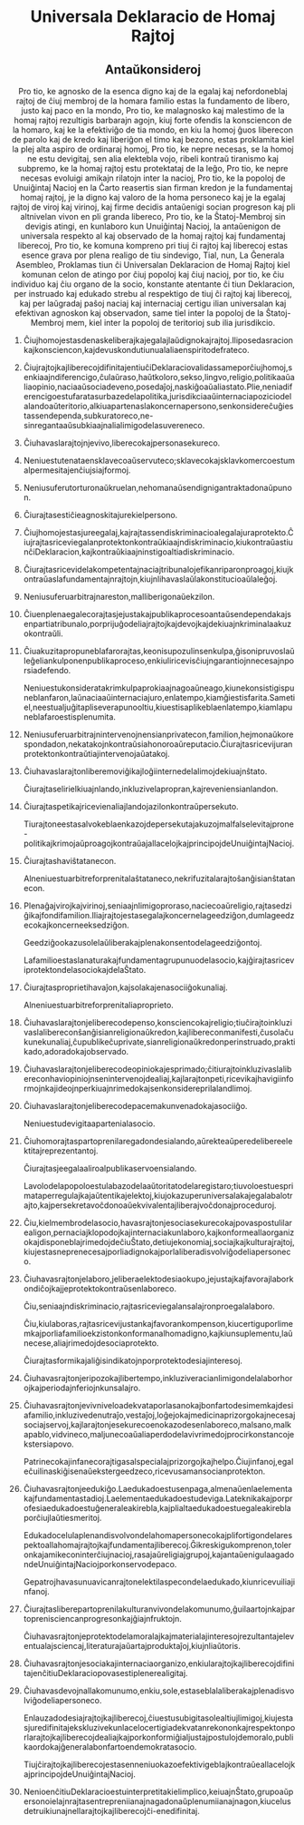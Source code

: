 <h1 align='center'>Universala Deklaracio de Homaj Rajtoj</h1>
<h2 align='center'>Antaŭkonsideroj</h2>
<p align='center'>Pro tio, ke agnosko de la esenca digno kaj de la egalaj kaj nefordoneblaj rajtoj de ĉiuj membroj de la homara familio estas la fundamento de libero, justo kaj paco en la mondo,
Pro tio, ke malagnosko kaj malestimo de la homaj rajtoj rezultigis barbarajn agojn, kiuj forte ofendis la konsciencon de la homaro, kaj ke la efektiviĝo de tia mondo, en kiu la homoj ĝuos liberecon de parolo kaj de kredo kaj liberiĝon el timo kaj bezono, estas proklamita kiel la plej alta aspiro de ordinaraj homoj,
Pro tio, ke nepre necesas, se la homoj ne estu devigitaj, sen alia elektebla vojo, ribeli kontraŭ tiranismo kaj subpremo, ke la homaj rajtoj estu protektataj de la leĝo,
Pro tio, ke nepre necesas evoluigi amikajn rilatojn inter la nacioj,
Pro tio, ke la popoloj de Unuiĝintaj Nacioj en la Ĉarto reasertis sian firman kredon je la fundamentaj homaj rajtoj, je la digno kaj valoro de la homa personeco kaj je la egalaj rajtoj de viroj kaj virinoj, kaj firme decidis antaŭenigi socian progreson kaj pli altnivelan vivon en pli granda libereco,
Pro tio, ke la Ŝtatoj-Membroj sin devigis atingi, en kunlaboro kun Unuiĝintaj Nacioj, la antaŭenigon de universala respekto al kaj observado de la homaj rajtoj kaj fundamentaj liberecoj,
Pro tio, ke komuna kompreno pri tiuj ĉi rajtoj kaj liberecoj estas esence grava por plena realigo de tiu sindevigo,
Tial, nun,
La Ĝenerala Asembleo,
Proklamas tiun ĉi Universalan Deklaracion de Homaj Rajtoj kiel komunan celon de atingo por ĉiuj popoloj kaj ĉiuj nacioj, por tio, ke ĉiu individuo kaj ĉiu organo de la socio, konstante atentante ĉi tiun Deklaracion, per instruado kaj edukado strebu al respektigo de tiuj ĉi rajtoj kaj liberecoj, kaj per laŭgradaj paŝoj naciaj kaj internaciaj certigu ilian universalan kaj efektivan agnoskon kaj observadon, same tiel inter la popoloj de la Ŝtatoj-Membroj mem, kiel inter la popoloj de teritorioj sub ilia jurisdikcio.</p>
<ol>
  <li>
    <p>Ĉiujhomojestasdenaskeliberajkajegalajlaŭdignokajrajtoj.Iliposedasracionkajkonsciencon,kajdevuskondutiunualaliaenspiritodefrateco.</p>
  </li>
  <li>
    <p>ĈiujrajtojkajliberecojdifinitajentiuĉiDeklaraciovalidassameporĉiujhomoj,senkiaajndiferencigo,ĉulaŭraso,haŭtkoloro,sekso,lingvo,religio,politikaaŭaliaopinio,naciaaŭsociadeveno,posedaĵoj,naskiĝoaŭaliastato.Plie,neniadiferencigoestufaratasurbazedelapolitika,jurisdikciaaŭinternaciapoziciodelalandoaŭteritorio,alkiuapartenaslakoncernapersono,senkonsidereĉuĝiestassendependa,subkuratoreco,ne-sinregantaaŭsubkiaajnalialimigodelasuvereneco.</p>
  </li>
  <li>
    <p>Ĉiuhavaslarajtojnjevivo,liberecokajpersonasekureco.</p>
  </li>
  <li>
    <p>Neniuestutenataensklavecoaŭservuteco;sklavecokajsklavkomercoestumalpermesitajenĉiujsiajformoj.</p>
  </li>
  <li>
    <p>Neniusuferutorturonaŭkruelan,nehomanaŭsendignigantraktadonaŭpunon.</p>
  </li>
  <li>
    <p>Ĉiurajtasestiĉieagnoskitajurekielpersono.</p>
  </li>
  <li>
    <p>Ĉiujhomojestasjureegalaj,kajrajtassendiskriminacioalegalajuraprotekto.Ĉiujrajtasriceviegalanprotektonkontraŭkiaajndiskriminacio,kiukontraŭastiunĉiDeklaracion,kajkontraŭkiaajninstigoaltiadiskriminacio.</p>
  </li>
  <li>
    <p>Ĉiurajtasricevidelakompetentajnaciajtribunalojefikanriparonproagoj,kiujkontraŭaslafundamentajnrajtojn,kiujnlihavaslaŭlakonstitucioaŭlaleĝoj.</p>
  </li>
  <li>
    <p>Neniusuferuarbitrajnareston,malliberigonaŭekzilon.</p>
  </li>
  <li>
    <p>Ĉiuenplenaegalecorajtasjejustakajpublikaprocesoantaŭsendependakajsenpartiatribunalo,porprijuĝodeliajrajtojkajdevojkajdekiuajnkriminalaakuzokontraŭli.</p>
  </li>
  <li>
    <p>Ĉiuakuzitapropuneblafarorajtas,keonisupozulinsenkulpa,ĝisonipruvoslaŭleĝeliankulponenpublikaproceso,enkiuliricevisĉiujngarantiojnnecesajnporsiadefendo.</p>
    <p>Neniuestukonsideratakrimkulpaprokiaajnagoaŭneago,kiunekonsistigispuneblanfaron,laŭnaciaaŭinternaciajuro,enlatempo,kiamĝiestisfarita.Sametiel,neestualjuĝitapliseverapunooltiu,kiuestisaplikeblaenlatempo,kiamlapuneblafaroestisplenumita.</p>
  </li>
  <li>
    <p>Neniusuferuarbitrajnintervenojnensianprivatecon,familion,hejmonaŭkorespondadon,nekatakojnkontraŭsiahonoroaŭreputacio.Ĉiurajtasricevijuranprotektonkontraŭtiajintervenojaŭatakoj.</p>
  </li>
  <li>
    <p>Ĉiuhavaslarajtonliberemoviĝikajloĝiinternedelalimojdekiuajnŝtato.</p>
    <p>Ĉiurajtaselirielkiuajnlando,inkluzivelapropran,kajreveniensianlandon.</p>
  </li>
  <li>
    <p>Ĉiurajtaspetikajricevienaliajlandojazilonkontraŭpersekuto.</p>
    <p>Tiurajtoneestasalvokeblaenkazojdepersekutajakuzojmalfalselevitajprone-politikajkrimojaŭproagojkontraŭajallacelojkajprincipojdeUnuiĝintajNacioj.</p>
  </li>
  <li>
    <p>Ĉiurajtashaviŝtatanecon.</p>
    <p>Alneniuestuarbitreforprenitalaŝtataneco,nekrifuzitalarajtoŝanĝisianŝtatanecon.</p>
  </li>
  <li>
    <p>Plenaĝajvirojkajvirinoj,seniaajnlimigoproraso,naciecoaŭreligio,rajtasedziĝikajfondifamilion.Iliajrajtojestasegalajkoncernelageedziĝon,dumlageedzecokajkoncerneeksedziĝon.</p>
    <p>Geedziĝookazusolelaŭliberakajplenakonsentodelageedziĝontoj.</p>
    <p>Lafamilioestaslanaturakajfundamentagrupunuodelasocio,kajĝirajtasriceviprotektondelasociokajdelaŜtato.</p>
  </li>
  <li>
    <p>Ĉiurajtasproprietihavaĵon,kajsolakajenasociiĝokunaliaj.</p>
    <p>Alneniuestuarbitreforprenitaliaproprieto.</p>
  </li>
  <li>
    <p>Ĉiuhavaslarajtonjeliberecodepenso,konsciencokajreligio;tiuĉirajtoinkluzivaslalibereconŝanĝisianreligionaŭkredon,kajlibereconmanifesti,ĉusolaĉukunekunaliaj,ĉupublikeĉuprivate,sianreligionaŭkredonperinstruado,praktikado,adoradokajobservado.</p>
  </li>
  <li>
    <p>Ĉiuhavaslarajtonjeliberecodeopiniokajesprimado;ĉitiurajtoinkluzivaslalibereconhaviopiniojnsenintervenojdealiaj,kajlarajtonpeti,ricevikajhavigiinformojnkajideojnperkiuajnrimedokajsenkonsidereprilalandlimoj.</p>
  </li>
  <li>
    <p>Ĉiuhavaslarajtonjeliberecodepacemakunvenadokajasociiĝo.</p>
    <p>Neniuestudevigitaapartenialasocio.</p>
  </li>
  <li>
    <p>Ĉiuhomorajtaspartoprenilaregadondesialando,aŭrekteaŭperedelibereelektitajreprezentantoj.</p>
    <p>Ĉiurajtasjeegalaaliroalpublikaservoensialando.</p>
    <p>Lavolodelapopoloestulabazodelaaŭtoritatodelaregistaro;tiuvoloestuesprimataperregulajkajaŭtentikajelektoj,kiujokazuperuniversalakajegalabalotrajto,kajpersekretavoĉdonoaŭekvivalentajliberajvoĉdonajproceduroj.</p>
  </li>
  <li>
    <p>Ĉiu,kielmembrodelasocio,havasrajtonjesociasekurecokajpovaspostulilarealigon,pernaciajklopodojkajinternaciakunlaboro,kajkonformeallaorganizokajdisponeblajrimedojdeĉiuŜtato,detiujekonomiaj,sociajkajkulturajrajtoj,kiujestasneprenecesajporliadignokajporlaliberadisvolviĝodeliapersoneco.</p>
  </li>
  <li>
    <p>Ĉiuhavasrajtonjelaboro,jeliberaelektodesiaokupo,jejustajkajfavorajlaborkondiĉojkajjeprotektokontraŭsenlaboreco.</p>
    <p>Ĉiu,seniaajndiskriminacio,rajtasriceviegalansalajronproegalalaboro.</p>
    <p>Ĉiu,kiulaboras,rajtasricevijustankajfavorankompenson,kiucertiguporlimemkajporliafamilioekzistonkonformanalhomadigno,kajkiunsuplementu,laŭnecese,aliajrimedojdesociaprotekto.</p>
    <p>Ĉiurajtasformikajaliĝisindikatojnporprotektodesiajinteresoj.</p>
  </li>
  <li>
    <p>Ĉiuhavasrajtonjeripozokajlibertempo,inkluziveracianlimigondelalaborhorojkajperiodajnferiojnkunsalajro.</p>
  </li>
  <li>
    <p>Ĉiuhavasrajtonjevivniveloadekvataporlasanokajbonfartodesimemkajdesiafamilio,inkluzivedenutraĵo,vestaĵoj,loĝejokajmedicinaprizorgokajnecesajsociajservoj,kajlarajtonjesekurecoenokazodesenlaboreco,malsano,malkapablo,vidvineco,maljunecoaŭaliaperdodelavivrimedojprocirkonstancojekstersiapovo.</p>
    <p>Patrinecokajinfanecorajtigasalspecialajprizorgojkajhelpo.Ĉiujinfanoj,egaleĉuilinaskiĝisenaŭekstergeedzeco,ricevusamansocianprotekton.</p>
  </li>
  <li>
    <p>Ĉiuhavasrajtonjeedukiĝo.Laedukadoestusenpaga,almenaŭenlaelementakajfundamentastadioj.Laelementaedukadoestudeviga.Lateknikakajporprofesiaedukadoestuĝeneraleakirebla,kajplialtaedukadoestuegaleakireblaporĉiujlaŭtiesmeritoj.</p>
    <p>Edukadocelulaplenandisvolvondelahomapersonecokajplifortigondelarespektoallahomajrajtojkajfundamentajliberecoj.Ĝikreskigukomprenon,toleronkajamikeconinterĉiujnacioj,rasajaŭreligiajgrupoj,kajantaŭenigulaagadondeUnuiĝintajNaciojporkonservodepaco.</p>
    <p>Gepatrojhavasunuavicanrajtonelektilaspecondelaedukado,kiunricevuiliajinfanoj.</p>
  </li>
  <li>
    <p>Ĉiurajtasliberepartoprenilakulturanvivondelakomunumo,ĝuilaartojnkajpartoprenisciencanprogresonkajĝiajnfruktojn.</p>
    <p>Ĉiuhavasrajtonjeprotektodelamoralajkajmaterialajinteresojrezultantajeleventualajsciencaj,literaturajaŭartajproduktaĵoj,kiujnliaŭtoris.</p>
  </li>
  <li>
    <p>Ĉiuhavasrajtonjesociakajinternaciaorganizo,enkiularajtojkajliberecojdifinitajenĉitiuDeklaraciopovasestiplenerealigitaj.</p>
  </li>
  <li>
    <p>Ĉiuhavasdevojnallakomunumo,enkiu,sole,estaseblalaliberakajplenadisvolviĝodeliapersoneco.</p>
    <p>Enlauzadodesiajrajtojkajliberecoj,ĉiuestusubigitasolealtiujlimigoj,kiujestasjuredifinitajekskluzivekunlacelocertigiadekvatanrekononkajrespektonporlarajtojkajliberecojdealiajkajporkonformiĝialjustajpostulojdemoralo,publikaordokajĝeneralabonfartoendemokratasocio.</p>
    <p>TiujĉirajtojkajliberecojestasenneniuokazoefektivigeblajkontraŭeallacelojkajprincipojdeUnuiĝintajNacioj.</p>
  </li>
  <li>
    <p>NenioenĉitiuDeklaracioestuinterpretitakielimplico,keiuajnŜtato,grupoaŭpersonoielajnrajtasentrepreniianajnagadonaŭplenumiianajnagon,kiucelusdetruikiunajnellarajtojkajliberecojĉi-enedifinitaj.</p>
  </li>
</ol>